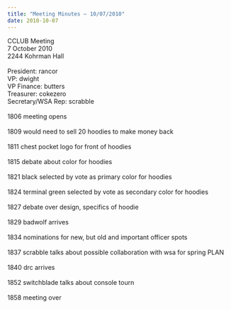 ```yaml
---
title: "Meeting Minutes – 10/07/2010"
date: 2010-10-07
---
```

CCLUB Meeting<br />
7 October 2010<br />
2244 Kohrman Hall<br />
<br />
President: rancor<br />
VP: dwight<br />
VP Finance: butters<br />
Treasurer: cokezero<br />
Secretary/WSA Rep: scrabble<br />
<br />
1806 meeting opens<br />
<br />
1809 would need to sell 20 hoodies to make money back<br />
<br />
1811 chest pocket logo for front of hoodies<br />
<br />
1815 debate about color for hoodies<br />
<br />
1821 black selected by vote as primary color for hoodies<br />
<br />
1824 terminal green selected by vote as secondary color for hoodies<br />
<br />
1827 debate over design, specifics of hoodie<br />
<br />
1829 badwolf arrives<br />
<br />
1834 nominations for new, but old and important officer spots<br />
<br />
1837 scrabble talks about possible collaboration with wsa for spring PLAN<br />
<br />
1840 drc arrives<br />
<br />
1852 switchblade talks about console tourn<br />
<br />
1858 meeting over<br />
<br />
